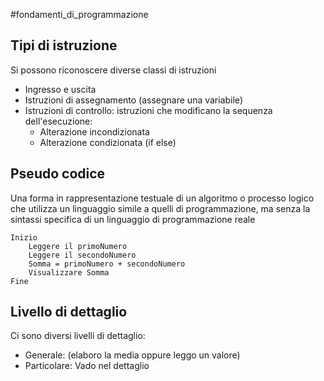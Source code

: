 #fondamenti_di_programmazione 
## Tipi di istruzione
Si possono riconoscere diverse classi di istruzioni
- Ingresso e uscita
- Istruzioni di assegnamento (assegnare una variabile)
- Istruzioni di controllo: istruzioni che modificano la sequenza dell'esecuzione:
	- Alterazione incondizionata
	- Alterazione condizionata (if else)

## Pseudo codice
Una forma in rappresentazione testuale di un algoritmo o processo logico che utilizza un linguaggio simile a quelli di programmazione, ma senza la sintassi specifica di un linguaggio di programmazione reale

```pseudo_codice
Inizio
	Leggere il primoNumero
	Leggere il secondoNumero
	Somma = primoNumero + secondoNumero
	Visualizzare Somma
Fine
```

## Livello di dettaglio
Ci sono diversi livelli di dettaglio:
- Generale: (elaboro la media oppure leggo un valore)
- Particolare: Vado nel dettaglio 
